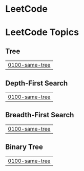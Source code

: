 # LeetCode

<!---LeetCode Topics Start-->
# LeetCode Topics
## Tree
|  |
| ------- |
| [0100-same-tree](https://github.com/swkim0911/LeetCode/tree/master/0100-same-tree) |
## Depth-First Search
|  |
| ------- |
| [0100-same-tree](https://github.com/swkim0911/LeetCode/tree/master/0100-same-tree) |
## Breadth-First Search
|  |
| ------- |
| [0100-same-tree](https://github.com/swkim0911/LeetCode/tree/master/0100-same-tree) |
## Binary Tree
|  |
| ------- |
| [0100-same-tree](https://github.com/swkim0911/LeetCode/tree/master/0100-same-tree) |
<!---LeetCode Topics End-->